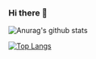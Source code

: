 ### Hi there 👋

![Anurag's github stats](https://github-readme-stats.vercel.app/api?username=landrix&show_icons=true&theme=cobalt)

[![Top Langs](https://github-readme-stats.vercel.app/api/top-langs/?username=landrix&layout=compact)](https://github.com/anuraghazra/github-readme-stats)

<!--
**landrix/landrix** is a ✨ _special_ ✨ repository because its `README.md` (this file) appears on your GitHub profile.

Here are some ideas to get you started:

- 🔭 I’m currently working on ...
- 🌱 I’m currently learning ...
- 👯 I’m looking to collaborate on ...
- 🤔 I’m looking for help with ...
- 💬 Ask me about ...
- 📫 How to reach me: ...
- 😄 Pronouns: ...
- ⚡ Fun fact: ...
-->
